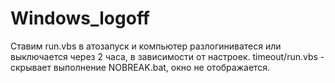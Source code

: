 # Windows_logoff
Ставим run.vbs в атозапуск и компьютер разлогиниватеся или выключается через 2 часа, в зависимости от настроек. 
timeout/run.vbs - скрывает выполнение NOBREAK.bat, окно не отображается.